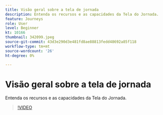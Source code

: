 ```yaml
---
title: Visão geral sobre a tela de jornada
description: Entenda os recursos e as capacidades da Tela do Jornada.
feature: Journeys
role: User
level: Beginner
kt: 10166
thumbnail: 342099.jpeg
source-git-commit: 43d3e290d3e481fd8ae88813fedd48692a85f118
workflow-type: tm+mt
source-wordcount: '26'
ht-degree: 0%

---
```



# Visão geral sobre a tela de jornada

Entenda os recursos e as capacidades da Tela do Jornada.

>[!VIDEO](https://video.tv.adobe.com/v/342099?quality=12&learn=on)

